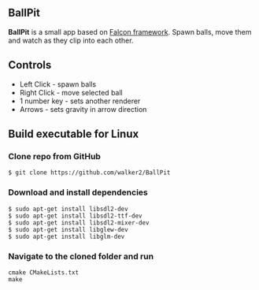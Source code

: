 ## BallPit
**BallPit** is a small app based on [Falcon framework](https://github.com/walker2/Falcon).
Spawn balls, move them and watch as they clip into each other.

## Controls
* Left Click - spawn balls
* Right Click - move selected ball
* 1 number key - sets another renderer
* Arrows - sets gravity in arrow direction

## Build executable for Linux
### Clone repo from GitHub
```
$ git clone https://github.com/walker2/BallPit
```
### Download and install dependencies
```
$ sudo apt-get install libsdl2-dev
$ sudo apt-get install libsdl2-ttf-dev
$ sudo apt-get install libsdl2-mixer-dev
$ sudo apt-get install libglew-dev
$ sudo apt-get install libglm-dev
```
### Navigate to the cloned folder and run
```
cmake CMakeLists.txt
make
```
